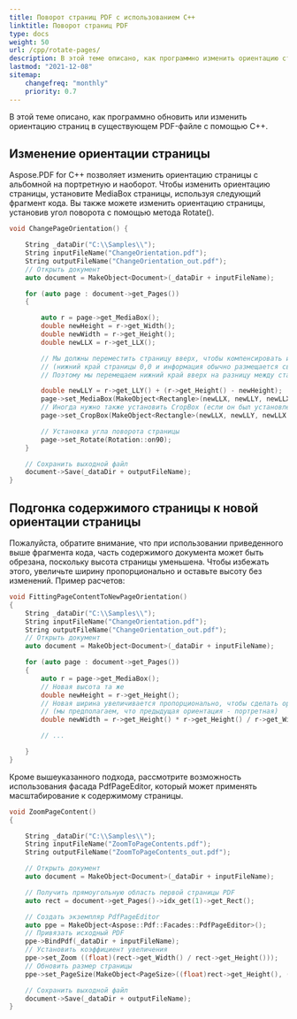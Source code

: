 ```yaml
---
title: Поворот страниц PDF с использованием C++
linktitle: Поворот страниц PDF
type: docs
weight: 50
url: /cpp/rotate-pages/
description: В этой теме описано, как программно изменить ориентацию страниц в существующем PDF-файле с помощью C++.
lastmod: "2021-12-08"
sitemap:
    changefreq: "monthly"
    priority: 0.7
---
```


В этой теме описано, как программно обновить или изменить ориентацию страниц в существующем PDF-файле с помощью C++.

## Изменение ориентации страницы

Aspose.PDF for C++ позволяет изменить ориентацию страницы с альбомной на портретную и наоборот. Чтобы изменить ориентацию страницы, установите MediaBox страницы, используя следующий фрагмент кода. Вы также можете изменить ориентацию страницы, установив угол поворота с помощью метода Rotate().

```cpp
void ChangePageOrientation() {

    String _dataDir("C:\\Samples\\");
    String inputFileName("ChangeOrientation.pdf");
    String outputFileName("ChangeOrientation_out.pdf");
    // Открыть документ
    auto document = MakeObject<Document>(_dataDir + inputFileName);

    for (auto page : document->get_Pages())
    {

        auto r = page->get_MediaBox();
        double newHeight = r->get_Width();
        double newWidth = r->get_Height();
        double newLLX = r->get_LLX();

        // Мы должны переместить страницу вверх, чтобы компенсировать изменение размера страницы
        // (нижний край страницы 0,0 и информация обычно размещается сверху страницы.
        // Поэтому мы перемещаем нижний край вверх на разницу между старой и новой высотой.

        double newLLY = r->get_LLY() + (r->get_Height() - newHeight);
        page->set_MediaBox(MakeObject<Rectangle>(newLLX, newLLY, newLLX + newWidth, newLLY + newHeight));
        // Иногда нужно также установить CropBox (если он был установлен в исходном файле)
        page->set_CropBox(MakeObject<Rectangle>(newLLX, newLLY, newLLX + newWidth, newLLY + newHeight));

        // Установка угла поворота страницы
        page->set_Rotate(Rotation::on90);
    }

    // Сохранить выходной файл
    document->Save(_dataDir + outputFileName);
}
```

## Подгонка содержимого страницы к новой ориентации страницы

Пожалуйста, обратите внимание, что при использовании приведенного выше фрагмента кода, часть содержимого документа может быть обрезана, поскольку высота страницы уменьшена. Чтобы избежать этого, увеличьте ширину пропорционально и оставьте высоту без изменений. Пример расчетов:

```cpp
void FittingPageContentToNewPageOrientation()
{
    String _dataDir("C:\\Samples\\");
    String inputFileName("ChangeOrientation.pdf");
    String outputFileName("ChangeOrientation_out.pdf");
    // Открыть документ
    auto document = MakeObject<Document>(_dataDir + inputFileName);

    for (auto page : document->get_Pages())
    {
        auto r = page->get_MediaBox();
        // Новая высота та же
        double newHeight = r->get_Height();
        // Новая ширина увеличивается пропорционально, чтобы сделать ориентацию альбомной
        // (мы предполагаем, что предыдущая ориентация - портретная)
        double newWidth = r->get_Height() * r->get_Height() / r->get_Width();

        // ...

    }
}
```

Кроме вышеуказанного подхода, рассмотрите возможность использования фасада PdfPageEditor, который может применять масштабирование к содержимому страницы.

```cpp
void ZoomPageContent()
{

    String _dataDir("C:\\Samples\\");
    String inputFileName("ZoomToPageContents.pdf");
    String outputFileName("ZoomToPageContents_out.pdf");

    // Открыть документ
    auto document = MakeObject<Document>(_dataDir + inputFileName);

    // Получить прямоугольную область первой страницы PDF
    auto rect = document->get_Pages()->idx_get(1)->get_Rect();

    // Создать экземпляр PdfPageEditor
    auto ppe = MakeObject<Aspose::Pdf::Facades::PdfPageEditor>();
    // Привязать исходный PDF
    ppe->BindPdf(_dataDir + inputFileName);
    // Установить коэффициент увеличения
    ppe->set_Zoom ((float)(rect->get_Width() / rect->get_Height()));
    // Обновить размер страницы
    ppe->set_PageSize(MakeObject<PageSize>((float)rect->get_Height(), (float)rect->get_Width()));

    // Сохранить выходной файл
    document->Save(_dataDir + outputFileName);
}
```
